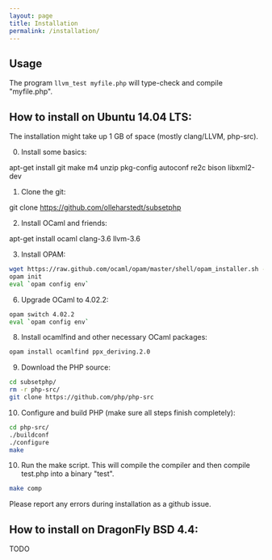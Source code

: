 ```yaml
---
layout: page
title: Installation
permalink: /installation/
---
```


Usage
-----

The program `llvm_test myfile.php` will type-check and compile "myfile.php".

How to install on Ubuntu 14.04 LTS:
-----------------------------------

The installation might take up 1 GB of space (mostly clang/LLVM, php-src).

0. Install some basics:

  apt-get install git make m4 unzip pkg-config autoconf re2c bison libxml2-dev

1. Clone the git:

  git clone https://github.com/olleharstedt/subsetphp

2. Install OCaml and friends:

  apt-get install ocaml clang-3.6 llvm-3.6

3. Install OPAM: 

```bash
wget https://raw.github.com/ocaml/opam/master/shell/opam_installer.sh -O - | sh -s /usr/local/bin/
opam init
eval `opam config env`
```

6. Upgrade OCaml to 4.02.2: 

```bash
opam switch 4.02.2
eval `opam config env`
```

8. Install ocamlfind and other necessary OCaml packages:

```bash
opam install ocamlfind ppx_deriving.2.0
```

9. Download the PHP source:

```bash
cd subsetphp/
rm -r php-src/
git clone https://github.com/php/php-src
```

10. Configure and build PHP (make sure all steps finish completely):

```bash
cd php-src/
./buildconf
./configure
make
```

10. Run the make script. This will compile the compiler and then compile test.php into a binary "test".

```bash
make comp
```

Please report any errors during installation as a github issue.

How to install on DragonFly BSD 4.4:
------------------------------------

TODO
